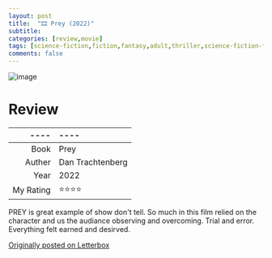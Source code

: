 ```yaml
---
layout: post
title:  "🎞️ Prey (2022)"
subtitle:
categories: [review,movie]
tags: [science-fiction,fiction,fantasy,adult,thriller,science-fiction-fantasy,mystery,adventure,"2022",dan trachtenberg,hulu,predator,film]
comments: false
---
```


![image](https://a.ltrbxd.com/resized/film-poster/6/8/6/3/8/9/686389-prey-0-230-0-345-crop.jpg)

# Review

----|----
--: | :--
Book | Prey
Auther | Dan Trachtenberg
Year | 2022
My Rating | ⭐⭐⭐⭐

PREY is great example of show don't tell. So much in this film relied on the character and us the audiance observing and overcoming. Trial and error. Everything felt earned and desirved.

[Originally posted on Letterbox](https://letterboxd.com/nickbarrett/film/prey-2022/)
